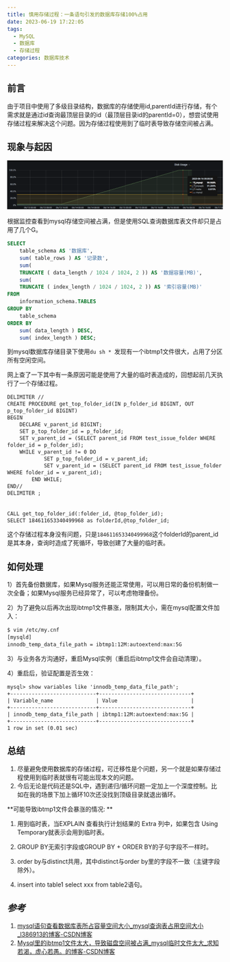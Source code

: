 ```yaml
---
title: 慎用存储过程：一条语句引发的数据库存储100%占用
date: 2023-06-19 17:22:05
tags:
  - MySQL
  - 数据库
  - 存储过程
categories: 数据库技术
---
```


## 前言

由于项目中使用了多级目录结构，数据库的存储使用id,parentId进行存储，有个需求就是通过id查询最顶层目录的id（最顶层目录id的parentId=0），想尝试使用存储过程来解决这个问题。因为存储过程使用到了临时表导致存储空间被占满。

<!-- more -->

## 现象与起因

![](./Use-stored-procedures-with-caution-100%-of-the-storage-caused-by-a-statement-is-occupied/Snipaste_2023-06-19_17-24-15.png)

根据监控查看到mysql存储空间被占满，但是使用SQL查询数据库表文件却只是占用了几个G。

```sql
SELECT
	table_schema AS '数据库',
	sum( table_rows ) AS '记录数',
	sum(
	TRUNCATE ( data_length / 1024 / 1024, 2 )) AS '数据容量(MB)',
	sum(
	TRUNCATE ( index_length / 1024 / 1024, 2 )) AS '索引容量(MB)' 
FROM
	information_schema.TABLES 
GROUP BY
	table_schema 
ORDER BY
	sum( data_length ) DESC,
	sum( index_length ) DESC;
```

到mysql数据库存储目录下使用`du sh * `发现有一个ibtmp1文件很大，占用了分区所有空闲空间。

网上查了一下其中有一条原因可能是使用了大量的临时表造成的，回想起前几天执行了一个存储过程。

```mysql
DELIMITER //
CREATE PROCEDURE get_top_folder_id(IN p_folder_id BIGINT, OUT p_top_folder_id BIGINT)
BEGIN
    DECLARE v_parent_id BIGINT;
    SET p_top_folder_id = p_folder_id;
    SET v_parent_id = (SELECT parent_id FROM test_issue_folder WHERE folder_id = p_folder_id);
    WHILE v_parent_id != 0 DO
            SET p_top_folder_id = v_parent_id;
            SET v_parent_id = (SELECT parent_id FROM test_issue_folder WHERE folder_id = v_parent_id);
        END WHILE;
END//
DELIMITER ;


CALL get_top_folder_id(:folder_id, @top_folder_id);
SELECT 184611653340499968 as folderId,@top_folder_id;
```

这个存储过程本身没有问题，只是`184611653340499968`这个folderId的parent_id是其本身，查询时造成了死循环，导致创建了大量的临时表。

## 如何处理

1）首先备份数据库，如果Mysql服务还能正常使用，可以用日常的备份机制做一次全备；如果Mysql服务已经异常了，可以考虑物理备份。

2）为了避免以后再次出现ibtmp1文件暴涨，限制其大小，需在mysql配置文件加入：

```bash
$ vim /etc/my.cnf
[mysqld]
innodb_temp_data_file_path = ibtmp1:12M:autoextend:max:5G
```

3）与业务各方沟通好，重启Mysql实例（重启后ibtmp1文件会自动清理）。

4）重启后，验证配置是否生效：

```mysql
mysql> show variables like 'innodb_temp_data_file_path';
+----------------------------+------------------------------+
| Variable_name              | Value                        |
+----------------------------+------------------------------+
| innodb_temp_data_file_path | ibtmp1:12M:autoextend:max:5G |
+----------------------------+------------------------------+
1 row in set (0.01 sec)
```


## 总结

1. 尽量避免使用数据库的存储过程，可迁移性是个问题，另一个就是如果存储过程使用到临时表就很有可能出现本文的问题。
2. 今后无论是代码还是SQL中，遇到递归/循环问题一定加上一个深度控制。比如在我的场景下加上循环10次还没找到顶级目录就退出循环。

**可能导致ibtmp1文件会暴涨的情况: **

1. 用到临时表，当EXPLAIN 查看执行计划结果的 Extra 列中，如果包含 Using Temporary就表示会用到临时表。

2. GROUP BY无索引字段或GROUP BY + ORDER BY的子句字段不一样时。

3. order by与distinct共用，其中distinct与order by里的字段不一致（主键字段除外）。

4. insert into table1 select xxx from table2语句。

## *参考*

1. [mysql语句查看数据库表所占容量空间大小_mysql查询表占用空间大小_l386913的博客-CSDN博客](https://blog.csdn.net/jialiu111111/article/details/129361106)
1. [Mysql里的ibtmp1文件太大，导致磁盘空间被占满_mysql临时文件太大_求知若渴，虚心若愚。的博客-CSDN博客](https://blog.csdn.net/qq_33283901/article/details/129123666)